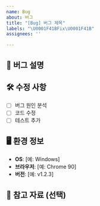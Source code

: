 ```yaml
---
name: Bug
about: 버그
title: "[Bug] 버그 제목"
labels: "\U0001F41BFix\U0001F41B"
assignees: ''

---
```


## 🐞 버그 설명
<!-- 수정할 버그에 대해 상세히 설명해주세요. -->

## 🛠️ 수정 사항
<!-- 수정해야 할 세부 사항을 체크리스트로 작성해주세요. -->

- [ ] 버그 원인 분석
- [ ] 코드 수정
- [ ] 테스트 추가

## 🖥️ 환경 정보
<!-- 버그가 발생한 환경을 알려주세요. -->

- **OS**: [예: Windows]
- **브라우저**: [예: Chrome 90]
- **버전**: [예: v1.2.3]

## 📸 참고 자료 (선택)
<!-- 관련 이미지나 스크린샷이 있다면 첨부해주세요. -->
